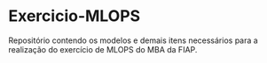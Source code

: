 # Exercicio-MLOPS
Repositório contendo os modelos e demais itens necessários para a realização do exercício de MLOPS do MBA da FIAP.
